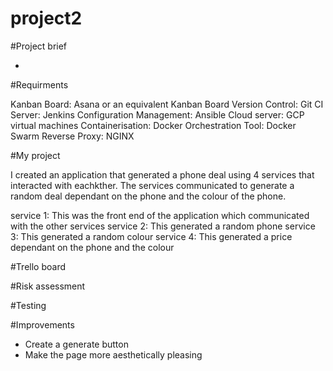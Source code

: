 # project2

#Project brief 

-


#Requirments 

Kanban Board: Asana or an equivalent Kanban Board
Version Control: Git
CI Server: Jenkins
Configuration Management: Ansible
Cloud server: GCP virtual machines
Containerisation: Docker
Orchestration Tool: Docker Swarm
Reverse Proxy: NGINX

#My project

I created an application that generated a phone deal using 4 services that interacted with eachkther. The services communicated to generate a random deal dependant on the phone and the colour of the phone. 

service 1: This was the front end of the application which communicated with the other services 
service 2: This generated a random phone 
service 3: This generated a random colour
service 4: This generated a price dependant on the phone and the colour

#Trello board





#Risk assessment 





#Testing




#Improvements 

- Create a generate button
- Make the page more aesthetically pleasing 
